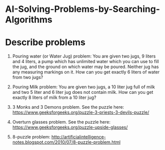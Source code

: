 # AI-Solving-Problems-by-Searching-Algorithms

# Describe problems

1. Pouring water (or Water Jug) problem:
You are given two jugs, 9 liters and 4 liters, a pump which has unlimited water which you can use to fill the jug, 
and the ground on which water may be poured. Neither jug has any measuring markings on it. 
How can you get exactly 6 liters of water from two jugs?

2. Pouring Milk problem:
You are given two jugs, a 10 liter jug full of milk and two 5 liter and 6 liter jug does not contain milk.
How can you get exactly 8 liters of milk from a 10 liter jug?

3. 3 Monks and 3 Demons problem.
See the puzzle here: https://www.geeksforgeeks.org/puzzle-3-priests-3-devils-puzzle/

4. Overturn glasses problem.
See the puzzle here: https://www.geeksforgeeks.org/puzzle-upside-glasses/

5. 8-puzzle problem: http://artificialintelligence-notes.blogspot.com/2010/07/8-puzzle-problem.html